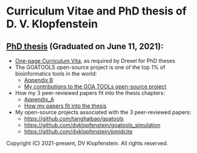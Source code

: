 # Curriculum Vitae and PhD thesis of D. V. Klopfenstein

## [PhD thesis](doc/PhD_Thesis.pdf) (Graduated on June 11, 2021):
* [One-page Curriculum Vita](doc/PhD_Vita.pdf), as required by Drexel for PhD theses
* The GOATOOLS open-source project is one of the top 1% of bioinformatics tools in the world:
  * [Appendix B](doc/PhD_Appendix_B_GOA_TOOLS.pdf) 
  * [My contributions to the GOA TOOLs open-source project](doc/goatools_stargazers_dvk.pdf)
* How my 3 peer-reviewed papers fit into the thesis chapters:
  * [Appendix_A](doc/PhD_Appendix_A_papers.pdf) 
  * [How my papers fit into the thesis](doc/PhD_Appendix_A_papers_image.pdf)
* My open-source projects associated with the 3 peer-reviewed papers:
  * https://github.com/tanghaibao/goatools
  * https://github.com/dvklopfenstein/goatools_simulation
  * https://github.com/dvklopfenstein/pmidcite

Copyright (C) 2021-present, DV Klopfenstein. All rights reserved.
